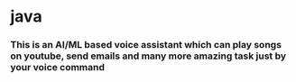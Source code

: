 # java
### This is an AI/ML based voice assistant which can play songs on youtube, send emails and many more amazing task just by your voice command  <br/> 
